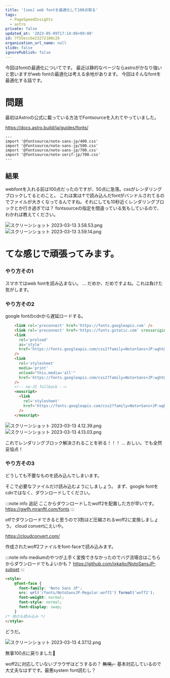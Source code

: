 ```yaml
---
title: '[seo] web fontを最適化して100点取る'
tags:
  - PageSpeedInsights
  - astro
private: false
updated_at: '2023-05-09T17:14:06+09:00'
id: 7f55eccbe23272180c26
organization_url_name: null
slide: false
ignorePublish: false
---
```

今回はfontの最適化についてです。
最近は静的なページならastroがかなり強いと思いますがweb fontの最適化は考える余地があります。
今回はそんなfontを最適化する話です。

# 問題
最初はAstroの公式に載っている方法でFontsourceを入れてやっていました。

https://docs.astro.build/ja/guides/fonts/

```js:layout.astro
---
import '@fontsource/noto-sans-jp/400.css'
import '@fontsource/noto-sans-jp/500.css'
import '@fontsource/noto-sans-jp/700.css'
import '@fontsource/noto-serif-jp/700.css'
---
```
## 結果
webfontを入れる前は100点だったのですが、50点に急落。cssがレンダリングブロックしてるとのこと。
これは実は↑で読み込んだfontがバンドルされてるのでファイルが大きくなってるんですね。それにしても10秒近くレンダリングブロックとか行き過ぎでは？
fontsourceの指定を間違っている気もしているので、わかれば教えてください。

![スクリーンショット 2023-03-13 3.58.53.png](https://qiita-image-store.s3.ap-northeast-1.amazonaws.com/0/787586/241d233d-6b1d-77c0-cc95-7c0c04c6004f.png)
![スクリーンショット 2023-03-13 3.59.14.png](https://qiita-image-store.s3.ap-northeast-1.amazonaws.com/0/787586/3ee2365e-4814-5690-ab71-a16486892f62.png)

# てな感じで頑張ってみます。
### やり方その1
スマホではweb fontを読み込まない。
...
だめか、だめですよね。これは負けた気がします。

### やり方その2
google fontのcdnから遅延ロードする。
```html
    <link rel='preconnect' href='https://fonts.googleapis.com' />
    <link rel='preconnect' href='https://fonts.gstatic.com' crossorigin />
    <link
      rel='preload'
      as='style'
      href='https://fonts.googleapis.com/css2?family=Noto+Sans+JP:wght@400;500;700&family=Noto+Serif+JP:wght@700&display=swap'
    />
    <link
      rel='stylesheet'
      media='print'
      onload="this.media='all'"
      href='https://fonts.googleapis.com/css2?family=Noto+Sans+JP:wght@400;500;700&family=Noto+Serif+JP:wght@700&display=swap'
    />
    <!-- no-JS fallback -->
    <noscript>
      <link
        rel='stylesheet'
        href='https://fonts.googleapis.com/css2?family=Noto+Sans+JP:wght@400;500;700&family=Noto+Serif+JP:wght@700&display=swap'
      />
    </noscript>
```
![スクリーンショット 2023-03-13 4.12.39.png](https://qiita-image-store.s3.ap-northeast-1.amazonaws.com/0/787586/aa3e79cc-ad92-8717-743d-14488a405480.png)
![スクリーンショット 2023-03-13 4.13.03.png](https://qiita-image-store.s3.ap-northeast-1.amazonaws.com/0/787586/c8e117f5-676a-3535-977d-540d80e9af5b.png)

これでレンダリングブロック解決されることを祈る！！！
...
おしい。でも全然妥協点！

### やり方その3
どうしても不要なものを読み込んでしまいます。

そこで必要なファイルだけ読み込むようにしましょう。
まず、google fontをcdnではなく、ダウンロードしてください。

:::note info
追記
ここからダウンロードしたwoff2を配置した方が早いです。
https://gwfh.mranftl.com/fonts
:::

otfでダウンロードできると思うので3割ほど圧縮されるwoff2に変換しましょう。
cloud convertにえいや。

https://cloudconvert.com/

作成されたwoff2ファイルをfont-faceで読み込みます。

:::note info
mediumのやつが上手く変換できなかったのでバグ流場合はこちらからダウンロードでもよいかも？
https://github.com/ixkaito/NotoSansJP-subset
:::

```html
<style>
    @font-face {
      font-family: 'Noto Sans JP';
      src: url('/fonts/NotoSansJP-Regular.woff2') format('woff2');
      font-weight: normal;
      font-style: normal;
      font-display: swap;
    }
/* 他のも読み込み */
</style>
```

どうだ。

![スクリーンショット 2023-03-13 4.37.12.png](https://qiita-image-store.s3.ap-northeast-1.amazonaws.com/0/787586/351c9419-e599-c5e1-f621-0a4df36a5525.png)

無事100点に戻りました🎉

woff2に対応していないブラウザはどうするの？
~~無視。~~ 基本対応しているので大丈夫なはずです。最悪system font読むし？

